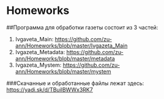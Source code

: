 # Homeworks

##Программа для обработки газеты состоит из 3 частей:

1. Ivgaveta_Main: https://github.com/zu-ann/Homeworks/blob/master/Ivgazeta_Main
2. Ivgazeta_Metadata: https://github.com/zu-ann/Homeworks/blob/master/metadata
3. Ivgazeta_Mystem: https://github.com/zu-ann/Homeworks/blob/master/mystem

###Cкачанные и обработанные файлы лежат здесь: https://yadi.sk/d/TBuilBWWx3RK7
